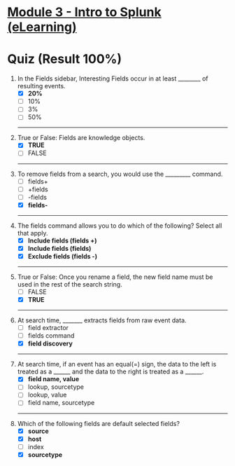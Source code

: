 # [Module 3 - Intro to Splunk (eLearning)](https://education.splunk.com/Saba/Web_spf/NA10P2PRD105/app/me/learningeventdetail;spf-url=common%2Fledetail%2Fcours000000000003611%3FfromAutoSuggest%3Dtrue)

# Quiz (Result 100%)

<ol>
<li>
In the Fields sidebar, Interesting Fields occur in at least ________ of resulting events. 

- [X] **20%**
- [ ] 10%
- [ ] 3%
- [ ] 50%

</li>

---

<li>True or False: Fields are knowledge objects.

- [X] **TRUE**
- [ ] FALSE

</li>

---

<li>
To remove fields from a search, you would use the _________ command.  

- [ ] fields+
- [ ] +fields
- [ ] -fields
- [X] **fields-**

</li>

---

<li>
The fields command allows you to do which of the following? Select all that apply.

- [X] **Include fields (fields +)**
- [X] **Include fields (fields)**
- [X] **Exclude fields (fields -)**

</li>

---

<li>
True or False: Once you rename a field, the new field name must be used in the rest of the search string. 

- [ ] FALSE
- [X] **TRUE**

</li>

---

<li>
At search time, _______ extracts fields from raw event data. 

- [ ] field extractor
- [ ] fields command
- [X] **field discovery**

</li>

---

<li>
At search time, if an event has an equal(=) sign, the data to the left is treated as a ______ and the data to the right is treated as a ______. 

- [X] **field name, value**
- [ ] lookup, sourcetype
- [ ] lookup, value
- [ ] field name, sourcetype

</li>

---

<li>
Which of the following fields are default selected fields? 

- [X] **source**
- [X] **host**
- [ ] index
- [x] **sourcetype**

</li>
</ol>
